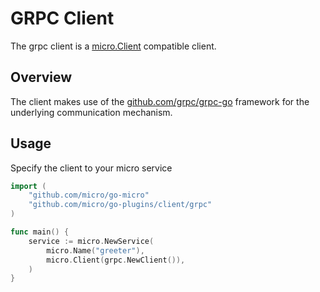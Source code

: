 # GRPC Client

The grpc client is a [micro.Client](https://godoc.org/github.com/micro/go-micro/client#Client) compatible client.

## Overview

The client makes use of the [github.com/grpc/grpc-go](github.com/grpc/grpc-go) framework for the underlying communication mechanism.

## Usage

Specify the client to your micro service

```go
import (
	"github.com/micro/go-micro"
	"github.com/micro/go-plugins/client/grpc"
)

func main() {
	service := micro.NewService(
		micro.Name("greeter"),
		micro.Client(grpc.NewClient()),
	)
}
```
